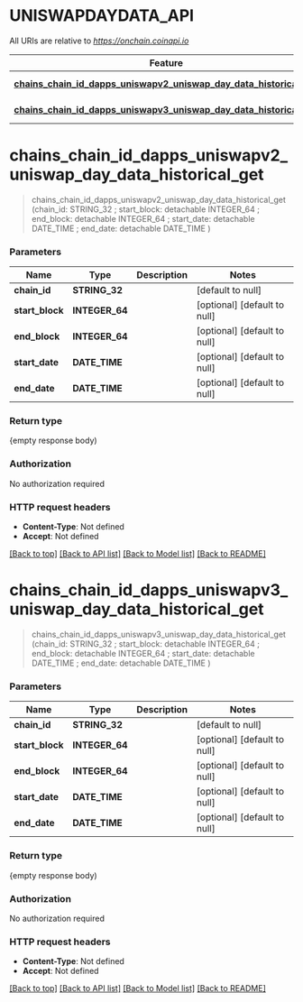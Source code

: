 # UNISWAPDAYDATA_API

All URIs are relative to *https://onchain.coinapi.io*

Feature | HTTP request | Description
------------- | ------------- | -------------
[**chains_chain_id_dapps_uniswapv2_uniswap_day_data_historical_get**](UNISWAPDAYDATA_API.md#chains_chain_id_dapps_uniswapv2_uniswap_day_data_historical_get) | **Get** /chains/{chain_id}/dapps/uniswapv2/uniswapDayData/historical | 
[**chains_chain_id_dapps_uniswapv3_uniswap_day_data_historical_get**](UNISWAPDAYDATA_API.md#chains_chain_id_dapps_uniswapv3_uniswap_day_data_historical_get) | **Get** /chains/{chain_id}/dapps/uniswapv3/uniswapDayData/historical | 


# **chains_chain_id_dapps_uniswapv2_uniswap_day_data_historical_get**
> chains_chain_id_dapps_uniswapv2_uniswap_day_data_historical_get (chain_id: STRING_32 ; start_block:  detachable INTEGER_64 ; end_block:  detachable INTEGER_64 ; start_date:  detachable DATE_TIME ; end_date:  detachable DATE_TIME )





### Parameters

Name | Type | Description  | Notes
------------- | ------------- | ------------- | -------------
 **chain_id** | **STRING_32**|  | [default to null]
 **start_block** | **INTEGER_64**|  | [optional] [default to null]
 **end_block** | **INTEGER_64**|  | [optional] [default to null]
 **start_date** | **DATE_TIME**|  | [optional] [default to null]
 **end_date** | **DATE_TIME**|  | [optional] [default to null]

### Return type

{empty response body)

### Authorization

No authorization required

### HTTP request headers

 - **Content-Type**: Not defined
 - **Accept**: Not defined

[[Back to top]](#) [[Back to API list]](../README.md#documentation-for-api-endpoints) [[Back to Model list]](../README.md#documentation-for-models) [[Back to README]](../README.md)

# **chains_chain_id_dapps_uniswapv3_uniswap_day_data_historical_get**
> chains_chain_id_dapps_uniswapv3_uniswap_day_data_historical_get (chain_id: STRING_32 ; start_block:  detachable INTEGER_64 ; end_block:  detachable INTEGER_64 ; start_date:  detachable DATE_TIME ; end_date:  detachable DATE_TIME )





### Parameters

Name | Type | Description  | Notes
------------- | ------------- | ------------- | -------------
 **chain_id** | **STRING_32**|  | [default to null]
 **start_block** | **INTEGER_64**|  | [optional] [default to null]
 **end_block** | **INTEGER_64**|  | [optional] [default to null]
 **start_date** | **DATE_TIME**|  | [optional] [default to null]
 **end_date** | **DATE_TIME**|  | [optional] [default to null]

### Return type

{empty response body)

### Authorization

No authorization required

### HTTP request headers

 - **Content-Type**: Not defined
 - **Accept**: Not defined

[[Back to top]](#) [[Back to API list]](../README.md#documentation-for-api-endpoints) [[Back to Model list]](../README.md#documentation-for-models) [[Back to README]](../README.md)

